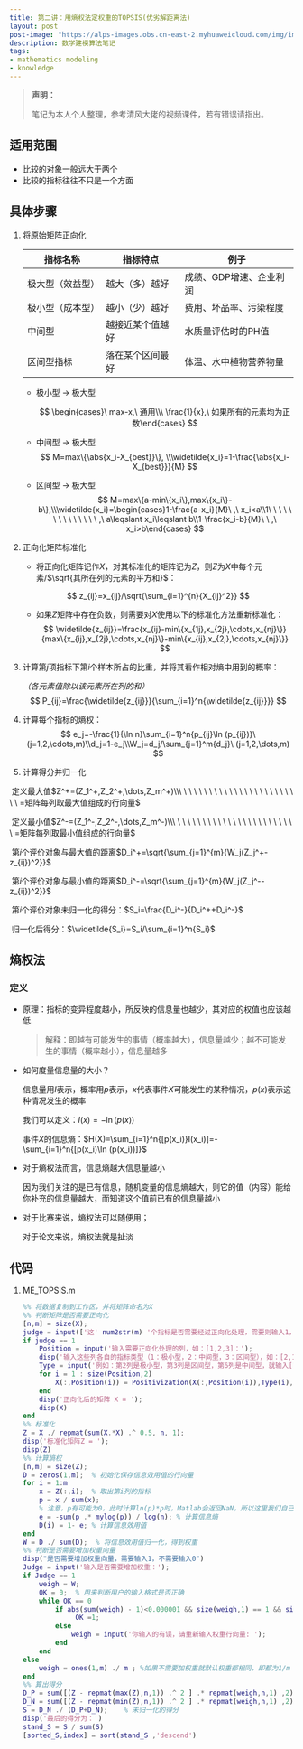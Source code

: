 ```yaml
---
title: 第二讲：用熵权法定权重的TOPSIS(优劣解距离法)
layout: post
post-image: "https://alps-images.obs.cn-east-2.myhuaweicloud.com/img/image-20230722185917433.png"
description: 数学建模算法笔记
tags:
- mathematics modeling
- knowledge
---
```



> **声明：**
>
> 笔记为本人个人整理，参考清风大佬的视频课件，若有错误请指出。


## 适用范围
- 比较的对象一般远大于两个
- 比较的指标往往不只是一个方面
## 具体步骤
1. 将原始矩阵正向化
	
	 | 指标名称         | 指标特点         | 例子                    |
	  | ---------------- | ---------------- | ----------------------- |
	  | 极大型（效益型） | 越大（多）越好   | 成绩、GDP增速、企业利润 |
	  | 极小型（成本型） | 越小（少）越好   | 费用、坏品率、污染程度  |
	  | 中间型           | 越接近某个值越好 | 水质量评估时的PH值      |
	  | 区间型指标       | 落在某个区间最好 | 体温、水中植物营养物量  |
	
	- 极小型 $\rightarrow$ 极大型
	
	  $$
	  \begin{cases}\ max-x,\ 通用\\\ \frac{1}{x},\ 如果所有的元素均为正数\end{cases}
	  $$
	
	- 中间型 $\rightarrow$ 极大型
	  $$
	  M=max\{\abs{x_i-X_{best}}\}, \\\widetilde{x_i}=1-\frac{\abs{x_i-X_{best}}}{M}
	  $$
	
	- 区间型 $\rightarrow$  极大型
	  $$
	  M=max\{a-min\{x_i\},max\{x_i\}-b\},\\\widetilde{x_i}=\begin{cases}1-\frac{a-x_i}{M}\ ,\ x_i<a\\1\ \ \ \ \ \ \ \ \ \ \ \ \ \ ,\ a\leqslant x_i\leqslant b\\1-\frac{x_i-b}{M}\ \ ,\ x_i>b\end{cases}
	  $$

2. 正向化矩阵标准化

	- 将正向化矩阵记作$X$，对其标准化的矩阵记为$Z$，则$Z$为$X$中每个元素/$\sqrt{其所在列的元素的平方和}$：
	
	$$
	z_{ij}=x_{ij}/\sqrt{\sum_{i=1}^{n}{X_{ij}^2}}
	$$
	
	- 如果$Z$矩阵中存在负数，则需要对$X$使用以下的标准化方法重新标准化：
	  $$
	  \widetilde{z_{ij}}=\frac{x_{ij}-min\{x_{1j},x_{2j},\cdots,x_{nj}\}}{max\{x_{ij},x_{2j},\cdots,x_{nj}\}-min\{x_{ij},x_{2j},\cdots,x_{nj}\}}
	  $$
	  
	
3. 计算第$j$项指标下第$i$个样本所占的比重，并将其看作相对熵中用到的概率：
   
    *（各元素值除以该元素所在列的和）*
    $$
    P_{ij}=\frac{\widetilde{z_{ij}}}{\sum_{i=1}^n{\widetilde{z_{ij}}}}
    $$
    
4. 计算每个指标的熵权：
    $$
    e_j=-\frac{1}{\ln n}\sum_{i=1}^n{p_{ij}\ln (p_{ij})}\ (j=1,2,\cdots,m)\\d_j=1-e_j\\W_j=d_j/\sum_{j=1}^m{d_j}\ (j=1,2,\dots,m)
    $$

3. 计算得分并归一化

​	定义最大值$Z^+=(Z_1^+,Z_2^+,\dots,Z_m^+)\\\ \ \ \ \ \ \ \ \ \ \ \ \ \ \ \ \ \ \ \ \ \ \ \ \ =矩阵每列取最大值组成的行向量$

​	定义最小值$Z^-=(Z_1^-,Z_2^-,\dots,Z_m^-)\\\ \ \ \ \ \ \ \ \ \ \ \ \ \ \ \ \ \ \ \ \ \ \ \ \ =矩阵每列取最小值组成的行向量$

​	第$i$个评价对象与最大值的距离$D_i^+=\sqrt{\sum_{j=1}^{m}{W_j(Z_j^+-z_{ij})^2}}$

​	第$i$个评价对象与最小值的距离$D_i^-=\sqrt{\sum_{j=1}^{m}{W_j(Z_j^--z_{ij})^2}}$

​	第$i$个评价对象未归一化的得分：$S_i=\frac{D_i^-}{D_i^++D_i^-}$

​	归一化后得分：$\widetilde{S_i}=S_i/\sum_{i=1}^n{S_i}$

## 熵权法

### 定义

- 原理：指标的变异程度越小，所反映的信息量也越少，其对应的权值也应该越低

  > 解释：即越有可能发生的事情（概率越大），信息量越少；越不可能发生的事情（概率越小），信息量越多

- 如何度量信息量的大小？

  信息量用$I$表示，概率用$p$表示，$x$代表事件$X$可能发生的某种情况，$p(x)$表示这种情况发生的概率

  我们可以定义：$I(x)=-\ln (p(x))$

  事件$X$的信息熵：$H(X)=\sum_{i=1}^n{[p(x_i)}I(x_i)]=-\sum_{i=1}^n{[p(x_i)\ln (p(x_i))]}$

- 对于熵权法而言，信息熵越大信息量越小

  因为我们关注的是已有信息，随机变量的信息熵越大，则它的值（内容）能给你补充的信息量越大，而知道这个值前已有的信息量越小

- 对于比赛来说，熵权法可以随便用；

  对于论文来说，熵权法就是扯淡

## 代码

1. ME_TOPSIS.m

   ```matlab
   %% 将数据复制到工作区，并将矩阵命名为X
   %% 判断矩阵是否需要正向化
   [n,m] = size(X);
   judge = input(['这' num2str(m) '个指标是否需要经过正向化处理，需要则输入1，不需要则输入0：']);
   if judge == 1
       Position = input('输入需要正向化处理的列，如：[1,2,3]：');
       disp('输入这些列各自的指标类型（1：极小型，2：中间型，3：区间型），如：[2,1,3]：')
       Type = input('例如：第2列是极小型，第3列是区间型，第6列是中间型，就输入[1,3,2]：');
       for i = 1 : size(Position,2)
           X(:,Position(i)) = Positivization(X(:,Position(i)),Type(i),Position(i));
       end
       disp('正向化后的矩阵 X = ');
       disp(X)
   end
   %% 标准化
   Z = X ./ repmat(sum(X.*X) .^ 0.5, n, 1);
   disp('标准化矩阵Z = ');
   disp(Z)
   %% 计算熵权
   [n,m] = size(Z);
   D = zeros(1,m);  % 初始化保存信息效用值的行向量
   for i = 1:m
       x = Z(:,i);  % 取出第i列的指标
       p = x / sum(x);
       % 注意，p有可能为0，此时计算ln(p)*p时，Matlab会返回NaN，所以这里我们自己定义一个函数
       e = -sum(p .* mylog(p)) / log(n); % 计算信息熵
       D(i) = 1- e; % 计算信息效用值
   end
   W = D ./ sum(D);  % 将信息效用值归一化，得到权重
   %% 判断是否需要增加权重向量
   disp("是否需要增加权重向量，需要输入1，不需要输入0")
   Judge = input('输入是否需要增加权重：');
   if Judge == 1
       weigh = W;
       OK = 0;  % 用来判断用户的输入格式是否正确
       while OK == 0 
           if abs(sum(weigh) - 1)<0.000001 && size(weigh,1) == 1 && size(weigh,2) == m   % 这里要注意浮点数的运算是不精准的。
                OK =1;
           else
               weigh = input('你输入的有误，请重新输入权重行向量: ');
           end
       end
   else
       weigh = ones(1,m) ./ m ; %如果不需要加权重就默认权重都相同，即都为1/m
   end
   %% 算出得分
   D_P = sum([(Z - repmat(max(Z),n,1)) .^ 2 ] .* repmat(weigh,n,1) ,2) .^ 0.5;   % D+ 与最大值的距离向量
   D_N = sum([(Z - repmat(min(Z),n,1)) .^ 2 ] .* repmat(weigh,n,1) ,2) .^ 0.5;   % D- 与最小值的距离向量
   S = D_N ./ (D_P+D_N);    % 未归一化的得分
   disp('最后的得分为：')
   stand_S = S / sum(S)
   [sorted_S,index] = sort(stand_S ,'descend')
   ```

   